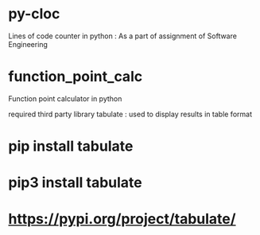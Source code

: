 # py-cloc
Lines of code counter in python : As a part of assignment of Software Engineering 

# function_point_calc

Function point calculator in python

required third party library tabulate : used to display results in table format

# pip install tabulate
# pip3 install tabulate
# https://pypi.org/project/tabulate/
